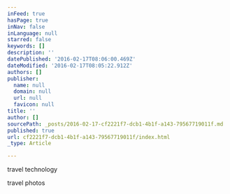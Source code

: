 ```yaml
---
inFeed: true
hasPage: true
inNav: false
inLanguage: null
starred: false
keywords: []
description: ''
datePublished: '2016-02-17T08:06:00.469Z'
dateModified: '2016-02-17T08:05:22.912Z'
authors: []
publisher:
  name: null
  domain: null
  url: null
  favicon: null
title: ''
author: []
sourcePath: _posts/2016-02-17-cf2221f7-dcb1-4b1f-a143-79567719011f.md
published: true
url: cf2221f7-dcb1-4b1f-a143-79567719011f/index.html
_type: Article

---
```

travel technology

travel photos